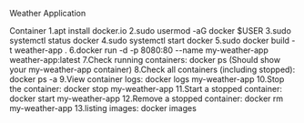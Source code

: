 Weather Application

Container
1.apt install docker.io
2.sudo usermod -aG docker $USER
3.sudo systemctl status docker
4.sudo systemctl start docker
5.sudo docker build -t weather-app .
6.docker run -d -p 8080:80 --name my-weather-app weather-app:latest
7.Check running containers: docker ps (Should show your my-weather-app container)
8.Check all containers (including stopped): docker ps -a
9.View container logs: docker logs my-weather-app
10.Stop the container: docker stop my-weather-app
11.Start a stopped container: docker start my-weather-app
12.Remove a stopped container: docker rm my-weather-app
13.listing images: docker images
